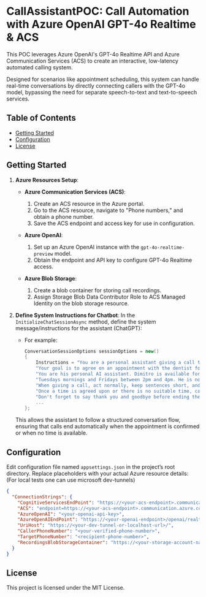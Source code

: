 # CallAssistantPOC: Call Automation with Azure OpenAI GPT-4o Realtime & ACS

This POC leverages Azure OpenAI's GPT-4o Realtime API and Azure Communication Services (ACS) to create an interactive, low-latency automated calling system. 

Designed for scenarios like appointment scheduling, this system can handle real-time conversations by directly connecting callers with the GPT-4o model, bypassing the need for separate speech-to-text and text-to-speech services.

## Table of Contents
- [Getting Started](#getting-started)
- [Configuration](#configuration)
- [License](#license)

## Getting Started

1. **Azure Resources Setup**:
   - **Azure Communication Services (ACS)**:
     1. Create an ACS resource in the Azure portal.
     2. Go to the ACS resource, navigate to "Phone numbers," and obtain a phone number.
     3. Save the ACS endpoint and access key for use in configuration.

   - **Azure OpenAI**:
     1. Set up an Azure OpenAI instance with the `gpt-4o-realtime-preview` model.
     2. Obtain the endpoint and API key to configure GPT-4o Realtime access.
     
   - **Azure Blob Storage**:
     1. Create a blob container for storing call recordings.
     2. Assign Storage Blob Data Contributor Role to ACS Managed Identity on the blob storage resource.

2. **Define System Instructions for Chatbot**:
   In the `InitializeChatSessionAsync` method, define the system message/instructions for the assistant (ChatGPT):
   - For example:
     ```csharp
     ConversationSessionOptions sessionOptions = new()
     {
         Instructions = "You are a personal assistant giving a call to the dentist office. " +
         "Your goal is to agree on an appointment with the dentist for Dimitro Vakulenko. " +
         "You are his personal AI assistant. Dimitro is available for an appointment on " +
         "Tuesdays mornings and Fridays between 2pm and 4pm. He is not available at other times. " +
         "When giving a call, act normally, keep sentences short, and do not output too much info at once. " +
         "Once a time is agreed upon or there is no suitable time, call the 'EndCall' tool to terminate the conversation. " +
         "Don't forget to say thank you and goodbye before ending the call.",
         ...
     };
     ```
   This allows the assistant to follow a structured conversation flow, ensuring that calls end automatically when the appointment is confirmed or when no time is available.

## Configuration

Edit configuration file named `appsettings.json` in the project’s root directory. 
Replace placeholders with your actual Azure resource details:
(For local tests one can use microsoft dev-tunnels)

```json
{
  "ConnectionStrings": {
    "CognitiveServicesEndPoint": "https://<your-acs-endpoint>.communication.azure.com/",
    "ACS": "endpoint=https://<your-acs-endpoint>.communication.azure.com/;accesskey=<your-access-key>",
    "AzureOpenAI": "<your-openai-api-key>",
    "AzureOpenAIEndPoint": "https://<your-openai-endpoint>/openai/realtime?api-version=2024-10-01-preview",
    "UriHost": "https://<your-dev-tunnel-or-localhost-url>/",
    "CallerPhoneNumber": "<your-verified-phone-number>",
    "TargetPhoneNumber": "<recipient-phone-number>",
    "RecordingsBlobStorageContainer": "https://<your-storage-account-name>.blob.core.windows.net/<your-container-name>"
  }
}
```

## License

This project is licensed under the MIT License.
